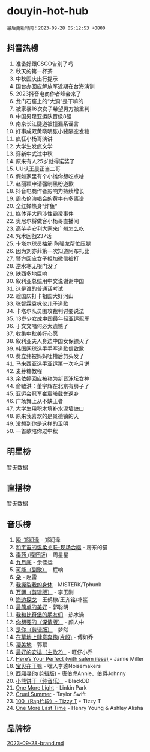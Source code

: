 # douyin-hot-hub

`最后更新时间：2023-09-28 05:12:53 +0800`

## 抖音热榜

1. 准备好跟CSGO告别了吗
1. 秋天的第一杯茶
1. 中秋国庆出行提示
1. 国台办回应解放军近期在台海演训
1. 2023抖音电商作者峰会来了
1. 龙门石窟上的“大洞”是干嘛的
1. 被家暴16次女子希望男方被重判
1. 中国男足亚运队晋级8强
1. 南京长江隧道被撞漏系谣言
1. 好事成双黄晓明张小斐隔空发糖
1. 疯狂小杨哥演讲
1. 大学生发疯文学
1. 穿新中式过中秋
1. 原来有人25岁就得诺奖了
1. UU认王晨正当二哥
1. 假如家里有个小摊你想吃点啥
1. 赵丽颖申请强制黑粉道歉
1. 抖音电商作者影响力持续增长
1. 周杰伦演唱会的黄牛有多离谱
1. 全红婵热身“炸鱼”
1. 媒体评大同涉性霸凌事件
1. 奥尼尔将做客小杨哥直播间
1. 高芋芋安利大家来广州怎么吃
1. 咒术回战237话
1. 卡塔尔球员抽筋 陶强龙帮忙压腿
1. 因为刘亦菲第一次知道阿布扎比
1. 警方回应女子拒加微信被打
1. 逆水寒无根门没了
1. 陕西多地巨响
1. 叙利亚总统用中文说谢谢中国
1. 这是谁的普通话考试
1. 趁国庆打卡祖国大好河山
1. 张智霖袁咏仪儿子道歉
1. 卡塔尔队员围攻裁判讨要说法
1. 13岁少女成中国最年轻亚运冠军
1. 于文文唱何必太遗憾了
1. 收集中秋美好心愿
1. 叙利亚夫人身边中国女保镖火了
1. 韩国网球选手手写道歉信致歉
1. 费立纬被妈妈吐槽后剪头发了
1. 马来西亚选手亚运第一次吃月饼
1. 麦芽糖教程
1. 余依婷回应被称为新晋泳坛女神
1. 俞敏洪：董宇辉在北京有房子了
1. 亚运会冠军崔宸曦载誉返乡
1. 广场舞上从不缺王者
1. 大学生用积木填补水泥墙缺口
1. 原来我喜欢的是景德镇的天
1. 没想到你是这样的卫明
1. 一首歌陪你过中秋

## 明星榜

暂无数据

## 直播榜

暂无数据

## 音乐榜

1. [瞬-郑润泽](https://sf3-cdn-tos.douyinstatic.com/obj/tos-cn-ve-2774/oYXHIohzvbNAzBhHgyksWpRM4bfkDsBdBDAynw) - 郑润泽
1. [和宇宙的温柔关联-现场合唱](https://sf6-cdn-tos.douyinstatic.com/obj/tos-cn-ve-2774/o0hONGDYQBgk0e5bqDeQOonVmncA6tC2nBwZLT) - 房东的猫
1. [毒药 (释怀版)](https://sf3-cdn-tos.douyinstatic.com/obj/tos-cn-ve-2774/oYILMEAzspdZBIzy4frJNB8ZHPHWAhiwowd4Ad) - 周星星
1. [九月底](https://sf6-cdn-tos.douyinstatic.com/obj/tos-cn-ve-2774/oMfewG4PDTFhF8iz3OGQ7ABH5i6fCgnMaoCbzZ) - 余佳运
1. [可能（副歌）](https://sf3-cdn-tos.douyinstatic.com/obj/tos-cn-ve-2774/cde1731888894259b333569393c2fb51) - 程响
1. [朵](https://sf6-cdn-tos.douyinstatic.com/obj/tos-cn-ve-2774/932f5bdfcd7c47b880525e92ab8a4999) - 赵雷
1. [我撕裂我的身体](https://sf6-cdn-tos.douyinstatic.com/obj/tos-cn-ve-2774/o0cWZzf7vIzpjLQBHPXwtFhMxYUvsP8AoC8EgA) - MISTERK/Tphunk
1. [万疆（剪辑版）](https://sf6-cdn-tos.douyinstatic.com/obj/tos-cn-ve-2774/ooG7oVgFlDTelKCjCsTTobQvbdtj1BBQXnfZd8) - 李玉刚
1. [海边探戈](https://sf6-cdn-tos.douyinstatic.com/obj/tos-cn-ve-2774/os9gE0VQCGqt6VQkZDyBBYvfSDY0QFe3vVmubn) - 王鹤棣/王齐铭/朴鲨
1. [最简单的美好](https://sf3-cdn-tos.douyinstatic.com/obj/tos-cn-ve-2774/a3623594908d4f208709c19c9584f981) - 郭聪明
1. [我和比奇堡的朋友们](https://sf6-cdn-tos.douyinstatic.com/obj/tos-cn-ve-2774/f0505db981ea4a6d91453a15924a82aa) - 热水澡
1. [你想要的（深情版）](https://sf3-cdn-tos.douyinstatic.com/obj/tos-cn-ve-2774/oIMnk8GFpoYUtBP39qsBLeMCDPQxxYcI4gbeZS) - 颜人中
1. [是你（剪辑版）](https://sf6-cdn-tos.douyinstatic.com/obj/tos-cn-ve-2774/46019dae783c4c969944217fe1cfafc4) - 梦然
1. [在草地上肆意奔跑(片段)](https://sf6-cdn-tos.douyinstatic.com/obj/tos-cn-ve-2774/8831d494742f45dabdfa8adb8b817259) - 傅如乔
1. [凄美地](https://sf6-cdn-tos.douyinstatic.com/obj/tos-cn-ve-2774/oshF4RgFMhmTSa4jCaHNUXI0NetFtBBQBzBZdf) - 郭顶
1. [最好的安排（主歌2）](https://sf3-cdn-tos.douyinstatic.com/obj/tos-cn-ve-2774/oMMZX1DuHpMwgoDztBmZswgQnbCeeANZxBHkFY) - 旺仔小乔
1. [Here’s Your Perfect (with salem ilese)](https://sf3-cdn-tos.douyinstatic.com/obj/tos-cn-ve-2774/076b1576c6c546598f803fe53da388a7) - Jamie Miller
1. [宝贝在干嘛](https://sf6-cdn-tos.douyinstatic.com/obj/tos-cn-ve-2774/okW4hBCfJI5B2ZEgTCtikhMW7IafzNrBQIYkpJ) - 嘿人李逵Noisemakers
1. [西厢寻他(剪辑版)](https://sf6-cdn-tos.douyinstatic.com/obj/tos-cn-ve-2774/oUsAVfAQKlRNxEv5qxvIB8o5qmIWUcXbzJKJhw) - 唐伯虎Annie、伯爵Johnny
1. [小熊饼干（纯音乐）](https://sf6-cdn-tos.douyinstatic.com/obj/tos-cn-ve-2774/c25d7893334c4ded99a2ae09f9e2a7d6) - BlackDD
1. [One More Light](https://sf6-cdn-tos.douyinstatic.com/obj/tos-cn-ve-2774/okIBCInhecoGOE5h6ZvqCBYtfXCIMQEbgkRKgD) - Linkin Park
1. [Cruel Summer](https://sf3-cdn-tos.douyinstatic.com/obj/tos-cn-ve-2774/b35ad770e6d4495abefaa493fa46b555) - Taylor Swift
1. [100（Rap片段）- Tizzy T](https://sf6-cdn-tos.douyinstatic.com/obj/tos-cn-ve-2774/f3d21de5ab834c0f9bb7443c06f73d04) - Tizzy T
1. [One More Last Time](https://sf3-cdn-tos.douyinstatic.com/obj/tos-cn-ve-2774/oAzTlo0LUAdCAIhjktsKWcLAEUKmZwGcOoB1fy) - Henry Young & Ashley Alisha

## 品牌榜

[2023-09-28-brand.md](2023-09-28-brand.md)
